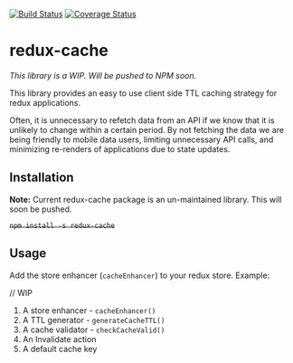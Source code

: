 [![Build Status](https://travis-ci.org/JumboInteractiveLimited/redux-cache.svg?branch=master)](https://travis-ci.org/JumboInteractiveLimited/redux-cache) [![Coverage Status](https://coveralls.io/repos/github/JumboInteractiveLimited/redux-cache/badge.svg?branch=master)](https://coveralls.io/github/JumboInteractiveLimited/redux-cache?branch=master)
# redux-cache
*This library is a WIP. Will be pushed to NPM soon.*

This library provides an easy to use client side TTL caching strategy for redux applications.

Often, it is unnecessary to refetch data from an API if we know that it is unlikely to change within a certain period. By not fetching the data we are being friendly to mobile data users, limiting unnecessary API calls, and minimizing re-renders of applications due to state updates.

## Installation
**Note:** Current redux-cache package is an un-maintained library. This will soon be pushed.

~~`npm install -s redux-cache`~~

## Usage
Add the store enhancer (`cacheEnhancer`) to your redux store. Example:

// WIP

1. A store enhancer - `cacheEnhancer()`
1. A TTL generator - `generateCacheTTL()`
1. A cache validator - `checkCacheValid()`
1. An Invalidate action
1. A default cache key
